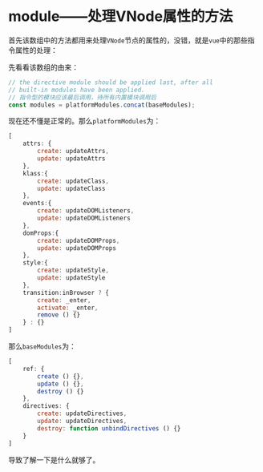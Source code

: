 # module——处理VNode属性的方法

首先该数组中的方法都用来处理`VNode`节点的属性的，没错，就是`vue`中的那些指令属性的处理：

先看看该数组的由来：

```js
// the directive module should be applied last, after all
// built-in modules have been applied.
// 指令型的模块应该最后调用，待所有内置模块调用后
const modules = platformModules.concat(baseModules);
```

现在还不懂是正常的。那么`platformModules`为：

```js
[
    attrs: {
        create: updateAttrs,
        update: updateAttrs
    },
    klass:{
        create: updateClass,
        update: updateClass
    },
    events:{
        create: updateDOMListeners,
        update: updateDOMListeners
    },
    domProps:{
        create: updateDOMProps,
        update: updateDOMProps
    },
    style:{
        create: updateStyle,
        update: updateStyle
    },
    transition:inBrowser ? {
        create: _enter,
        activate: _enter,
        remove () {}
    } : {}
]
```

那么`baseModules`为：

```js
[
    ref: {
        create () {},
        update () {},
        destroy () {}
    },
    directives: {
        create: updateDirectives,
        update: updateDirectives,
        destroy: function unbindDirectives () {}
    }
]
```

导致了解一下是什么就够了。
